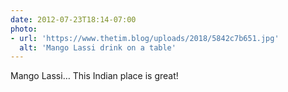```yaml
---
date: 2012-07-23T18:14-07:00
photo:
- url: 'https://www.thetim.blog/uploads/2018/5842c7b651.jpg'
  alt: 'Mango Lassi drink on a table'
---
```

Mango Lassi… This Indian place is great!
